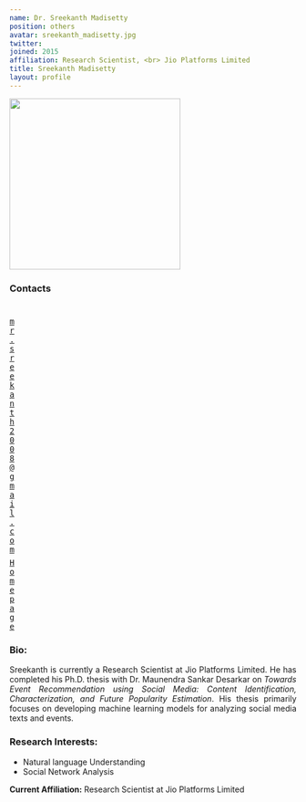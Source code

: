 ```yaml
---
name: Dr. Sreekanth Madisetty
position: others
avatar: sreekanth_madisetty.jpg
twitter:
joined: 2015
affiliation: Research Scientist, <br> Jio Platforms Limited
title: Sreekanth Madisetty
layout: profile
---
```


<img width="300" src="{{site.baseurl}}/images/people/{{page.avatar}}" data-action="zoom">

### Contacts

<div class="row">
<div class="col-1" style="width:5px">
    <b><a href="mailto:mr.sreekanth2008@gmail.com" target="_blank"><i class="fa fa-envelope-o"></i></a></b><br>
    <span style="display: block; margin-bottom: 0.5em"></span>
    <b><a href="" target="_blank"><i class="fa fa-globe"></i></a></b>
    <span style="display: block; margin-bottom: 0.5em"></span>
</div>
<div class="col-1" style="width:5px">
    <a href="mailto:mr.sreekanth2008@gmail.com" target="_blank"><samp>mr.sreekanth2008@gmail.com</samp></a>
    <span style="display: block; margin-bottom: 0.5em"></span>
    <a href="" target="_blank"><samp>Homepage</samp></a><br>
    <span style="display: block; margin-bottom: 0.5em"></span>
</div>
</div>
<span style="display: block; margin-bottom: 1em"></span>

### Bio:
<p style="text-align:justify">
Sreekanth is currently a Research Scientist at Jio Platforms Limited. He has completed his Ph.D. thesis with Dr. Maunendra Sankar Desarkar on <i>Towards Event Recommendation using Social Media: Content Identification, Characterization, and Future Popularity Estimation</i>. His thesis primarily focuses on developing machine learning models for analyzing social media texts and events.
</p>

### Research Interests:
- Natural language Understanding
- Social Network Analysis

**Current Affiliation:** Research Scientist at Jio Platforms Limited
